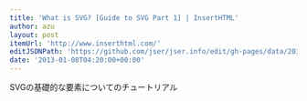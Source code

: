```yaml
---
title: 'What is SVG? [Guide to SVG Part 1] | InsertHTML'
author: azu
layout: post
itemUrl: 'http://www.inserthtml.com/'
editJSONPath: 'https://github.com/jser/jser.info/edit/gh-pages/data/2013/01/index.json'
date: '2013-01-08T04:20:00+00:00'
---
```

SVGの基礎的な要素についてのチュートリアル
